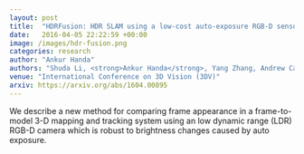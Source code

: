 ```yaml
---
layout: post
title:  "HDRFusion: HDR SLAM using a low-cost auto-exposure RGB-D sensor"
date:   2016-04-05 22:22:59 +00:00
image: /images/hdr-fusion.png
categories: research
author: "Ankur Handa"
authors: "Shuda Li, <strong>Ankur Handa</strong>, Yang Zhang, Andrew Calway"
venue: "International Conference on 3D Vision (3DV)"
arxiv: https://arxiv.org/abs/1604.00895
---
```

We describe a new method for comparing frame appearance in a frame-to-model 3-D mapping and tracking system using an low dynamic range (LDR) RGB-D camera which is robust to brightness changes caused by auto exposure. 
